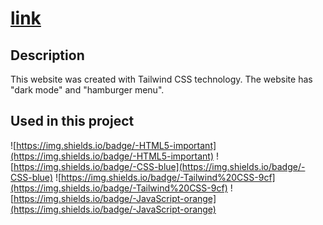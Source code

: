 # [link](https://tailwind-simple-hz1z6b6lo-heikkeb.vercel.app)

## Description 

This website was created with Tailwind CSS technology. The website has "dark mode" and "hamburger menu".

## Used in this project

![https://img.shields.io/badge/-HTML5-important](https://img.shields.io/badge/-HTML5-important)
![https://img.shields.io/badge/-CSS-blue](https://img.shields.io/badge/-CSS-blue)
![https://img.shields.io/badge/-Tailwind%20CSS-9cf](https://img.shields.io/badge/-Tailwind%20CSS-9cf)
![https://img.shields.io/badge/-JavaScript-orange](https://img.shields.io/badge/-JavaScript-orange)
